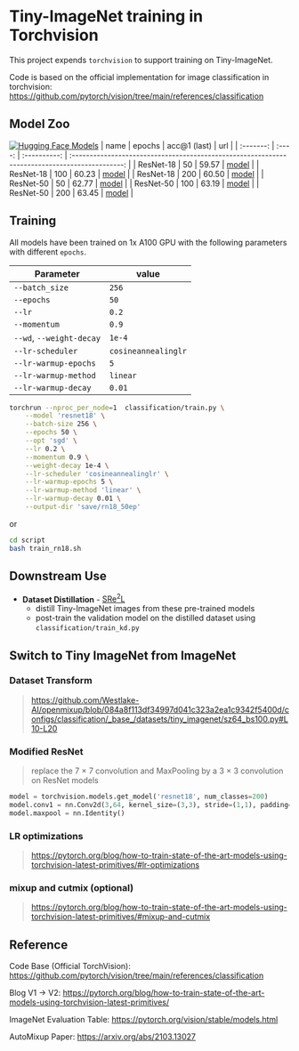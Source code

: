 # Tiny-ImageNet training in Torchvision

This project expends `torchvision` to support training on Tiny-ImageNet.

Code is based on the official implementation for image classification in torchvision: <https://github.com/pytorch/vision/tree/main/references/classification>

## Model Zoo

[![Hugging Face Models](https://img.shields.io/badge/%F0%9F%A4%97%20Hugging%20Face-Models-blue)](https://huggingface.co/zeyuanyin/tiny-imagenet)
|   name    | epochs | acc@1 (last) |                                              url                                               |
| :-------: | :----: | :----------: | :--------------------------------------------------------------------------------------------: |
| ResNet-18 |   50   |    59.57     | [model](https://huggingface.co/zeyuanyin/tiny-imagenet/resolve/main/rn18_50ep/checkpoint.pth)  |
| ResNet-18 |  100   |    60.23     | [model](https://huggingface.co/zeyuanyin/tiny-imagenet/resolve/main/rn18_100ep/checkpoint.pth) |
| ResNet-18 |  200   |    60.50     | [model](https://huggingface.co/zeyuanyin/tiny-imagenet/resolve/main/rn18_200ep/checkpoint.pth) |
| ResNet-50 |   50   |    62.77     | [model](https://huggingface.co/zeyuanyin/tiny-imagenet/resolve/main/rn50_50ep/checkpoint.pth)  |
| ResNet-50 |  100   |    63.19     | [model](https://huggingface.co/zeyuanyin/tiny-imagenet/resolve/main/rn50_100ep/checkpoint.pth) |
| ResNet-50 |  200   |    63.45     | [model](https://huggingface.co/zeyuanyin/tiny-imagenet/resolve/main/rn50_200ep/checkpoint.pth) |

## Training

All models have been trained on 1x A100 GPU with the following parameters with different `epochs`.

| Parameter                | value               |
| ------------------------ | ------------------- |
| `--batch_size`           | `256`               |
| `--epochs`               | `50`                |
| `--lr`                   | `0.2`               |
| `--momentum`             | `0.9`               |
| `--wd`, `--weight-decay` | `1e-4`              |
| `--lr-scheduler`         | `cosineannealinglr` |
| `--lr-warmup-epochs`     | `5`                 |
| `--lr-warmup-method`     | `linear`            |
| `--lr-warmup-decay`      | `0.01`              |

```bash
torchrun --nproc_per_node=1  classification/train.py \
    --model 'resnet18' \
    --batch-size 256 \
    --epochs 50 \
    --opt 'sgd' \
    --lr 0.2 \
    --momentum 0.9 \
    --weight-decay 1e-4 \
    --lr-scheduler 'cosineannealinglr' \
    --lr-warmup-epochs 5 \
    --lr-warmup-method 'linear' \
    --lr-warmup-decay 0.01 \
    --output-dir 'save/rn18_50ep'
```

or

```bash
cd script
bash train_rn18.sh
```

## Downstream Use

- **Dataset Distillation** - [SRe<sup>2</sup>L](https://github.com/VILA-Lab/SRe2L)
  - distill Tiny-ImageNet images from these pre-trained models
  - post-train the validation model on the distilled dataset using `classification/train_kd.py`

## Switch to Tiny ImageNet from ImageNet

### Dataset Transform

> <https://github.com/Westlake-AI/openmixup/blob/084a8f113df34997d041c323a2ea1c9342f5400d/configs/classification/_base_/datasets/tiny_imagenet/sz64_bs100.py#L10-L20>

### Modified ResNet

> replace the 7 × 7 convolution and MaxPooling by a 3 × 3 convolution on ResNet models

```python
model = torchvision.models.get_model('resnet18', num_classes=200)
model.conv1 = nn.Conv2d(3,64, kernel_size=(3,3), stride=(1,1), padding=(1,1), bias=False)
model.maxpool = nn.Identity()
```

### LR optimizations

> <https://pytorch.org/blog/how-to-train-state-of-the-art-models-using-torchvision-latest-primitives/#lr-optimizations>

### mixup and cutmix (optional)

> <https://pytorch.org/blog/how-to-train-state-of-the-art-models-using-torchvision-latest-primitives/#mixup-and-cutmix>

## Reference

Code Base (Official TorchVision):
<https://github.com/pytorch/vision/tree/main/references/classification>

Blog V1 -> V2:
<https://pytorch.org/blog/how-to-train-state-of-the-art-models-using-torchvision-latest-primitives/>

ImageNet Evaluation Table:
<https://pytorch.org/vision/stable/models.html>

AutoMixup Paper:
<https://arxiv.org/abs/2103.13027>
